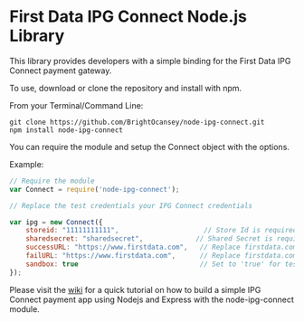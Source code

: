 First Data IPG Connect Node.js Library
=====================

This library provides developers with a simple binding for the First Data IPG Connect payment gateway.

To use, download or clone the repository and install with npm.

From your Terminal/Command Line:
```
git clone https://github.com/BrightOcansey/node-ipg-connect.git
npm install node-ipg-connect
```

You can require the module and setup the Connect object with the options.

Example:

```javascript
// Require the module
var Connect = require('node-ipg-connect');

// Replace the test credentials your IPG Connect credentials

var ipg = new Connect({
    storeid: "11111111111",                     // Store Id is required, replace '11111111111' with your Store Id
    sharedsecret: "sharedsecret",             // Shared Secret is required, replace 'sharedsecert' with your Shared Secret
    successURL: "https://www.firstdata.com",   // Replace firstdata.com with your store URL to redirect customer after a succesfull payment
    failURL: "https://www.firstdata.com",      // Replace firstdata.com with your store URL to redirect customer after failed/declined payment
    sandbox: true                              // Set to 'true' for testing and 'false' for Live- Use the correct test or live credentials
});
```
Please visit the [wiki](https://github.com/BrightOcansey/node-ipg-connect/wiki/Node-IPG-Connect/) for a quick tutorial on how to build a simple IPG Connect payment app using Nodejs and Express with the node-ipg-connect module.
